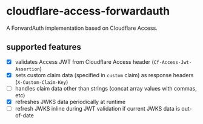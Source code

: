 # cloudflare-access-forwardauth
A ForwardAuth implementation based on Cloudflare Access.

## supported features

- [x] validates Access JWT from Cloudflare Access header (`Cf-Access-Jwt-Assertion`)
- [x] sets custom claim data (specified in `custom` claim) as response headers
  (`X-Custom-Claim-Key`)
- [ ] handles claim data other than strings (concat array values with commas, etc)
- [x] refreshes JWKS data periodically at runtime
- [ ] refresh JWKS inline during JWT validation if current JWKS data is out-of-date
